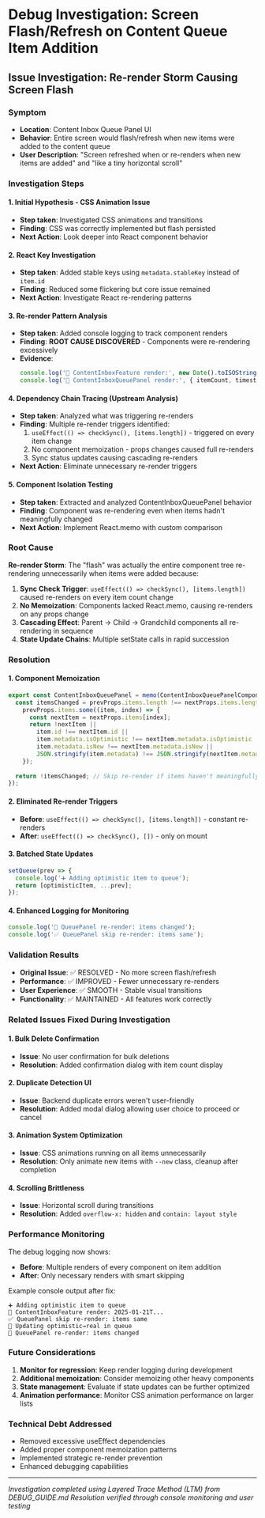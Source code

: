 # Debug Investigation: Screen Flash/Refresh on Content Queue Item Addition

## Issue Investigation: Re-render Storm Causing Screen Flash

### Symptom
- **Location**: Content Inbox Queue Panel UI
- **Behavior**: Entire screen would flash/refresh when new items were added to the content queue
- **User Description**: "Screen refreshed when or re-renders when new items are added" and "like a tiny horizontal scroll"

### Investigation Steps

#### 1. Initial Hypothesis - CSS Animation Issue
- **Step taken**: Investigated CSS animations and transitions
- **Finding**: CSS was correctly implemented but flash persisted
- **Next Action**: Look deeper into React component behavior

#### 2. React Key Investigation  
- **Step taken**: Added stable keys using `metadata.stableKey` instead of `item.id`
- **Finding**: Reduced some flickering but core issue remained
- **Next Action**: Investigate React re-rendering patterns

#### 3. Re-render Pattern Analysis
- **Step taken**: Added console logging to track component renders
- **Finding**: **ROOT CAUSE DISCOVERED** - Components were re-rendering excessively
- **Evidence**:
  ```javascript
  console.log('🔄 ContentInboxFeature render:', new Date().toISOString());
  console.log('🔄 ContentInboxQueuePanel render:', { itemCount, timestamp, renderCause });
  ```

#### 4. Dependency Chain Tracing (Upstream Analysis)
- **Step taken**: Analyzed what was triggering re-renders
- **Finding**: Multiple re-render triggers identified:
  1. `useEffect(() => checkSync(), [items.length])` - triggered on every item change
  2. No component memoization - props changes caused full re-renders
  3. Sync status updates causing cascading re-renders
- **Next Action**: Eliminate unnecessary re-render triggers

#### 5. Component Isolation Testing
- **Step taken**: Extracted and analyzed ContentInboxQueuePanel behavior
- **Finding**: Component was re-rendering even when items hadn't meaningfully changed
- **Next Action**: Implement React.memo with custom comparison

### Root Cause
**Re-render Storm**: The "flash" was actually the entire component tree re-rendering unnecessarily when items were added because:

1. **Sync Check Trigger**: `useEffect(() => checkSync(), [items.length])` caused re-renders on every item count change
2. **No Memoization**: Components lacked React.memo, causing re-renders on any props change
3. **Cascading Effect**: Parent → Child → Grandchild components all re-rendering in sequence
4. **State Update Chains**: Multiple setState calls in rapid succession

### Resolution

#### 1. Component Memoization
```javascript
export const ContentInboxQueuePanel = memo(ContentInboxQueuePanelComponent, (prevProps, nextProps) => {
  const itemsChanged = prevProps.items.length !== nextProps.items.length || 
    prevProps.items.some((item, index) => {
      const nextItem = nextProps.items[index];
      return !nextItem || 
        item.id !== nextItem.id || 
        item.metadata.isOptimistic !== nextItem.metadata.isOptimistic ||
        item.metadata.isNew !== nextItem.metadata.isNew ||
        JSON.stringify(item.metadata) !== JSON.stringify(nextItem.metadata);
    });
  
  return !itemsChanged; // Skip re-render if items haven't meaningfully changed
});
```

#### 2. Eliminated Re-render Triggers
- **Before**: `useEffect(() => checkSync(), [items.length])` - constant re-renders
- **After**: `useEffect(() => checkSync(), [])` - only on mount

#### 3. Batched State Updates
```javascript
setQueue(prev => {
  console.log('➕ Adding optimistic item to queue');
  return [optimisticItem, ...prev];
});
```

#### 4. Enhanced Logging for Monitoring
```javascript
console.log('🔄 QueuePanel re-render: items changed');
console.log('✅ QueuePanel skip re-render: items same');
```

### Validation Results
- **Original Issue**: ✅ RESOLVED - No more screen flash/refresh
- **Performance**: ✅ IMPROVED - Fewer unnecessary re-renders
- **User Experience**: ✅ SMOOTH - Stable visual transitions
- **Functionality**: ✅ MAINTAINED - All features work correctly

### Related Issues Fixed During Investigation

#### 1. Bulk Delete Confirmation
- **Issue**: No user confirmation for bulk deletions
- **Resolution**: Added confirmation dialog with item count display

#### 2. Duplicate Detection UI
- **Issue**: Backend duplicate errors weren't user-friendly
- **Resolution**: Added modal dialog allowing user choice to proceed or cancel

#### 3. Animation System Optimization
- **Issue**: CSS animations running on all items unnecessarily
- **Resolution**: Only animate new items with `--new` class, cleanup after completion

#### 4. Scrolling Brittleness
- **Issue**: Horizontal scroll during transitions
- **Resolution**: Added `overflow-x: hidden` and `contain: layout style`

### Performance Monitoring
The debug logging now shows:
- **Before**: Multiple renders of every component on item addition
- **After**: Only necessary renders with smart skipping

Example console output after fix:
```
➕ Adding optimistic item to queue
🔄 ContentInboxFeature render: 2025-01-21T...
✅ QueuePanel skip re-render: items same  
🔄 Updating optimistic→real in queue
🔄 QueuePanel re-render: items changed
```

### Future Considerations
1. **Monitor for regression**: Keep render logging during development
2. **Additional memoization**: Consider memoizing other heavy components
3. **State management**: Evaluate if state updates can be further optimized
4. **Animation performance**: Monitor CSS animation performance on larger lists

### Technical Debt Addressed
- Removed excessive useEffect dependencies
- Added proper component memoization patterns
- Implemented strategic re-render prevention
- Enhanced debugging capabilities

---
*Investigation completed using Layered Trace Method (LTM) from DEBUG_GUIDE.md*
*Resolution verified through console monitoring and user testing*